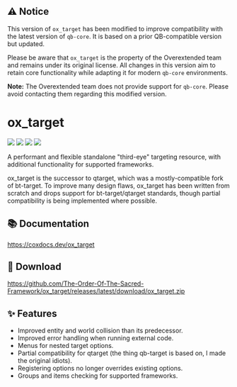 ## ⚠️ Notice

This version of `ox_target` has been modified to improve compatibility with the latest version of `qb-core`. It is based on a prior QB-compatible version but updated.

Please be aware that `ox_target` is the property of the Overextended team and remains under its original license. All changes in this version aim to retain core functionality while adapting it for modern `qb-core` environments.

**Note:** The Overextended team does not provide support for `qb-core`. Please avoid contacting them regarding this modified version.

# ox_target

![](https://img.shields.io/github/downloads/communityox/ox_target/total?logo=github)
![](https://img.shields.io/github/downloads/communityox/ox_target/latest/total?logo=github)
![](https://img.shields.io/github/contributors/communityox/ox_target?logo=github)
![](https://img.shields.io/github/v/release/communityox/ox_target?logo=github) 


A performant and flexible standalone "third-eye" targeting resource, with additional functionality for supported frameworks.

ox_target is the successor to qtarget, which was a mostly-compatible fork of bt-target.
To improve many design flaws, ox_target has been written from scratch and drops support for bt-target/qtarget standards, though partial compatibility is being implemented where possible.


## 📚 Documentation

https://coxdocs.dev/ox_target

## 💾 Download

https://github.com/The-Order-Of-The-Sacred-Framework/ox_target/releases/latest/download/ox_target.zip

## ✨ Features

- Improved entity and world collision than its predecessor.
- Improved error handling when running external code.
- Menus for nested target options.
- Partial compatibility for qtarget (the thing qb-target is based on, I made the original idiots).
- Registering options no longer overrides existing options.
- Groups and items checking for supported frameworks.

